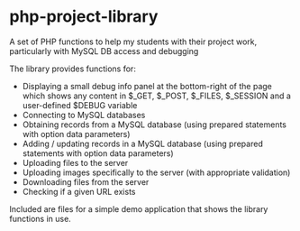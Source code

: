 # php-project-library

A set of PHP functions to help my students with their project work, particularly with MySQL DB access and debugging

The library provides functions for:
   * Displaying a small debug info panel at the bottom-right of the page which shows any content in $_GET, $_POST, $_FILES, $_SESSION and a user-defined $DEBUG variable
   * Connecting to MySQL databases
   * Obtaining records from a MySQL database (using prepared statements with option data parameters)
   * Adding / updating records in a MySQL database (using prepared statements with option data parameters)
   * Uploading files to the server
   * Uploading images specifically to the server (with appropriate validation)
   * Downloading files from the server
   * Checking if a given URL exists

Included are files for a simple demo application that shows the library functions in use.
